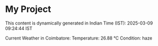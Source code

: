 # My Project

This content is dynamically generated in Indian Time (IST): 2025-03-09 09:24:44 IST


Current Weather in Coimbatore:
Temperature: 26.88 °C
Condition: haze
